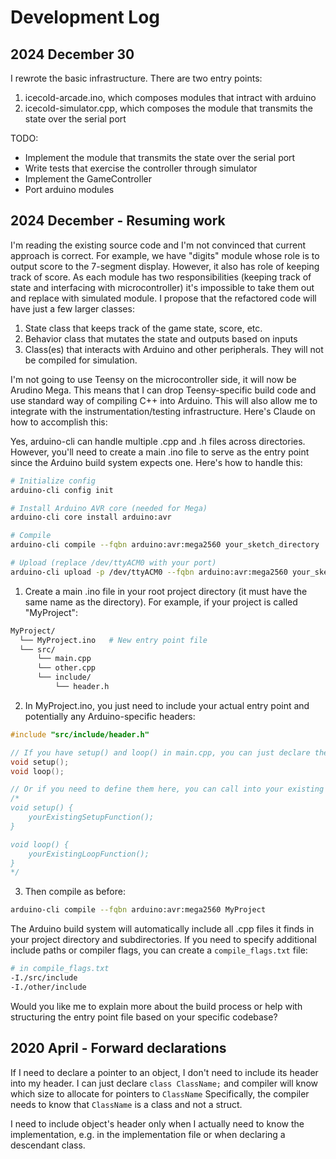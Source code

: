 # Development Log

## 2024 December 30
I rewrote the basic infrastructure. There are two entry points:
1. icecold-arcade.ino, which composes modules that intract with arduino
2. icecold-simulator.cpp, which composes the module that transmits the state over the serial port

TODO:
- Implement the module that transmits the state over the serial port
- Write tests that exercise the controller through simulator
- Implement the GameController
- Port arduino modules

## 2024 December - Resuming work
I'm reading the existing source code and I'm not convinced that current approach is correct. For example, we have "digits" module whose role is to output score to the 7-segment display. However, it also has role of keeping track of score. As each module has two responsibilities (keeping track of state and interfacing with microcontroller) it's impossible to take them out and replace with simulated module. I propose that the refactored code will have just a few larger classes:
1. State class that keeps track of the game state, score, etc.
1. Behavior class that mutates the state and outputs based on inputs
1. Class(es) that interacts with Arduino and other peripherals. They will not be compiled for simulation.


I'm not going to use Teensy on the microcontroller side, it will now be Arudino Mega. This means that I can drop Teensy-specific build code and use standard way of compiling C++ into Arduino. This will also allow me to integrate with the instrumentation/testing infrastructure. Here's Claude on how to accomplish this:

Yes, arduino-cli can handle multiple .cpp and .h files across directories. However, you'll need to create a main .ino file to serve as the entry point since the Arduino build system expects one. Here's how to handle this:

```bash
# Initialize config
arduino-cli config init

# Install Arduino AVR core (needed for Mega)
arduino-cli core install arduino:avr

# Compile
arduino-cli compile --fqbn arduino:avr:mega2560 your_sketch_directory

# Upload (replace /dev/ttyACM0 with your port)
arduino-cli upload -p /dev/ttyACM0 --fqbn arduino:avr:mega2560 your_sketch_directory
```

1. Create a main .ino file in your root project directory (it must have the same name as the directory). For example, if your project is called "MyProject":

```bash
MyProject/
  └── MyProject.ino   # New entry point file
  └── src/
      └── main.cpp
      └── other.cpp
      └── include/
          └── header.h
```

2. In MyProject.ino, you just need to include your actual entry point and potentially any Arduino-specific headers:
```cpp
#include "src/include/header.h"

// If you have setup() and loop() in main.cpp, you can just declare them here:
void setup();
void loop();

// Or if you need to define them here, you can call into your existing code:
/*
void setup() {
    yourExistingSetupFunction();
}

void loop() {
    yourExistingLoopFunction();
}
*/
```

3. Then compile as before:
```bash
arduino-cli compile --fqbn arduino:avr:mega2560 MyProject
```

The Arduino build system will automatically include all .cpp files it finds in your project directory and subdirectories. If you need to specify additional include paths or compiler flags, you can create a `compile_flags.txt` file:

```bash
# in compile_flags.txt
-I./src/include
-I./other/include
```

Would you like me to explain more about the build process or help with structuring the entry point file based on your specific codebase?

## 2020 April - Forward declarations
If I need to declare a pointer to an object, I don't need to include its header into my header.
I can just declare `class ClassName;` and compiler will know which size to allocate for pointers to `ClassName`
Specifically, the compiler needs to know that `ClassName` is a class and not a struct.

I need to include object's header only when I actually need to know the implementation,
e.g. in the implementation file or when declaring a descendant class.
